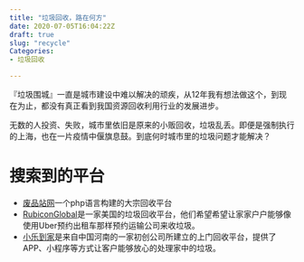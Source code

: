 ```yaml
---
title: "垃圾回收，路在何方"
date: 2020-07-05T16:04:22Z
draft: true
slug: "recycle"
Categories: 
- 垃圾回收

---
```


『垃圾围城』一直是城市建设中难以解决的顽疾，从12年我有想法做这个，到现在为止，都没有真正看到我国资源回收利用行业的发展进步。

无数的人投资、失败，城市里依旧是原来的小贩回收，垃圾乱丢。即便是强制执行的上海，也在一片疫情中偃旗息鼓。到底何时城市里的垃圾问题才能解决？



# 搜索到的平台

- [废品站网](http://m.feipinzhan.com/channel.php)一个php语言构建的大宗回收平台
- [RubiconGlobal](https://www.rubicon.com/)是一家美国的垃圾回收平台，他们希望希望让家家户户能够像使用Uber预约出租车那样预约运输公司来收垃圾。
- [小乐到家](https://www.xiaoledaojia.com/m/#/down)是来自中国河南的一家初创公司所建立的上门回收平台，提供了APP、小程序等方式让客户能够放心的处理家中的垃圾。


